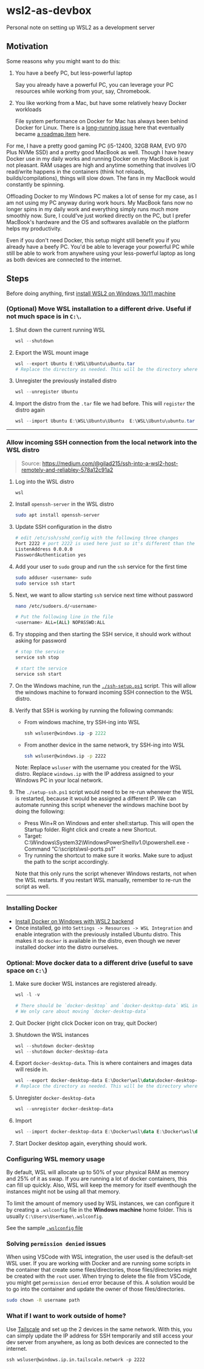 # wsl2-as-devbox
Personal note on setting up WSL2 as a development server

## Motivation
Some reasons why you might want to do this:

1. You have a beefy PC, but less-powerful laptop
   
    Say you already have a powerful PC, you can leverage your PC resources while working from your, say, Chromebook.

2. You like working from a Mac, but have some relatively heavy Docker workloads
   
    File system performance on Docker for Mac has always been behind Docker for Linux. There is a [long-running issue](https://github.com/docker/for-mac/issues/1592) here that eventually became [a roadmap item](https://github.com/docker/roadmap/issues/7) here.

For me, I have a pretty good gaming PC (i5-12400, 32GB RAM, EVO 970 Plus NVMe SSD) and a pretty good MacBook as well. Though I have heavy Docker use in my daily works and running Docker on my MacBook is just not pleasant. RAM usages are high and anytime something that involves I/O read/write happens in the containers (think hot reloads, builds/compilations), things will slow down. The fans in my MacBook would constantly be spinning. 

Offloading Docker to my Windows PC makes a lot of sense for my case, as I am not using my PC anyway during work hours. My MacBook fans now no longer spins in my daily work and everything simply runs much more smoothly now. Sure, I could've just worked directly on the PC, but I prefer MacBook's hardware and the OS and softwares available on the platform helps my productivity.

Even if you don't need Docker, this setup might still benefit you if you already have a beefy PC. You'd be able to leverage your powerful PC while still be able to work from anywhere using your less-powerful laptop as long as both devices are connected to the internet.

## Steps

Before doing anything, first [install WSL2 on Windows 10/11 machine](https://ubuntu.com/tutorials/install-ubuntu-on-wsl2-on-windows-10#1-overview)

### (Optional) Move WSL installation to a different drive. Useful if not much space is in `C:\`.
1. Shut down the current running WSL
    ```powershell
    wsl --shutdown
    ```

2. Export the WSL mount image
    ```powershell
    wsl --export Ubuntu E:\WSL\Ubuntu\ubuntu.tar 
    # Replace the directory as needed. This will be the directory where the WSL distro disk will be mounted
    ```

3. Unregister the previously installed distro
    ```powershell
    wsl --unregister Ubuntu
    ```

4. Import the distro from the `.tar` file we had before. This will `register` the distro again
    ```powershell
    wsl --import Ubuntu E:\WSL\Ubuntu\Ubuntu  E:\WSL\Ubuntu\ubuntu.tar --version 2
    ```
---

### Allow incoming SSH connection from the local network into the WSL distro
> Source: https://medium.com/@gilad215/ssh-into-a-wsl2-host-remotely-and-reliabley-578a12c91a2

1. Log into the WSL distro
    ```powershell
    wsl
    ```

2. Install `openssh-server` in the WSL distro
    ```sh
    sudo apt install openssh-server
    ```

3. Update SSH configuration in the distro
    ```sh
    # edit /etc/ssh/sshd_config with the following three changes
    Port 2222 # port 2222 is used here just so it's different than the default port 22, but still easy to remember
    ListenAddress 0.0.0.0
    PasswordAuthentication yes
    ```

4. Add your user to `sudo` group and run the `ssh` service for the first time
   ```sh
   sudo adduser <username> sudo
   sudo service ssh start
   ```

5. Next, we want to allow starting `ssh` service next time without password
    ```sh
    nano /etc/sudoers.d/<username>

    # Put the following line in the file
    <username> ALL=(ALL) NOPASSWD:ALL
    ```

5. Try stopping and then starting the SSH service, it should work without asking for password
    ```sh
    # stop the service
    service ssh stop

    # start the service
    service ssh start
    ```

6. On the Windows machine, run the [`./ssh-setup.ps1`](./ssh-setup.ps1) script. This will allow the windows machine to forward incoming SSH connection to the WSL distro.

7. Verify that SSH is working by running the following commands:
   - From windows machine, try SSH-ing into WSL
     ```powershell
     ssh wsluser@windows.ip -p 2222
     ```
   - From another device in the same network, try SSH-ing into WSL
     ```sh
     ssh wsluser@windows.ip -p 2222
     ```
   Note: Replace `wsluser` with the username you created for the WSL distro. Replace `windows.ip` with the IP address assigned to your Windows PC in your local network. 

8. The `./setup-ssh.ps1` script would need to be re-run whenever the WSL is restarted, because it would be assigned a different IP. We can automate running this script whenever the windows machine boot by doing the following:
    - Press Win+R on Windows and enter shell:startup. This will open the Startup folder. Right click and create a new Shortcut.
    - Target: C:\Windows\System32\WindowsPowerShell\v1.0\powershell.exe -Command “C:\scripts\wsl-ports.ps1”
    - Try running the shortcut to make sure it works. Make sure to adjust the path to the script accordingly.
   
    Note that this only runs the script whenever Windows restarts, not when the WSL restarts. If you restart WSL manually, remember to re-run the script as well.
 
---

### Installing Docker
- [Install Docker on Windows with WSL2 backend](https://docs.docker.com/desktop/install/windows-install/)
- Once installed, go into `Settings -> Resources -> WSL Integration` and enable integration with the previously installed Ubuntu distro. This makes it so `docker` is available in the distro, even though we never installed docker into the distro ourselves.

### Optional: Move docker data to a different drive (useful to save space on `C:\`)
1. Make sure docker WSL instances are registered already.
    ```powershell
    wsl -l -v

    # There should be `docker-desktop` and `docker-desktop-data` WSL instances in the output
    # We only care about moving `docker-desktop-data`
    ```

2. Quit Docker (right click Docker icon on tray, quit Docker)

3. Shutdown the WSL instances
    ```powershell
    wsl --shutdown docker-desktop
    wsl --shutdown docker-desktop-data
    ```

4. Export `docker-desktop-data`. This is where containers and images data will reside in.
    ```powershell
    wsl --export docker-desktop-data E:\Docker\wsl\data\docker-desktop-data.tar 
    # Replace the directory as needed. This will be the directory where Docker's images and data are stored
    ```

5. Unregister `docker-desktop-data`
    ```powershell
    wsl --unregister docker-desktop-data
    ```

6. Import
    ```powershell
    wsl --import docker-desktop-data E:\Docker\wsl\data E:\Docker\wsl\data\docker-desktop-data.tar  --version 2
    ```

7. Start Docker desktop again, everything should work.

### Configuring WSL memory usage
By default, WSL will allocate up to 50% of your physical RAM as memory and 25% of it as swap. If you are running a lot of docker containers, this can fill up quickly. Also, WSL will keep the memory for itself eventhough the instances might not be using all that memory.

To limit the amount of memory used by WSL instances, we can configure it by creating a `.wslconfig` file in the **Windows machine** home folder. This is usually `C:\Users\UserName\.wslconfig`.

See the sample [`.wslconfig` file](./.wslconfig)

### Solving `permission denied` issues
When using VSCode with WSL integration, the user used is the default-set WSL user. If you are working with Docker and are running some scripts in the container that create some files/directories, those files/directories might be created with the `root` user.
When trying to delete the file from VSCode, you might get `permission denied` error because of this. A solution would be to go into the container and update the owner of those files/directories.

```sh
sudo chown -R username path 
```

### What if I want to work outside of home?
Use [Tailscale](https://tailscale.com/) and set up the 2 devices in the same network. With this, you can simply update the IP address for SSH temporarily and still access your dev server from anywhere, as long as both devices are connected to the internet.

```shell
ssh wsluser@windows.ip.in.tailscale.network -p 2222 
```
